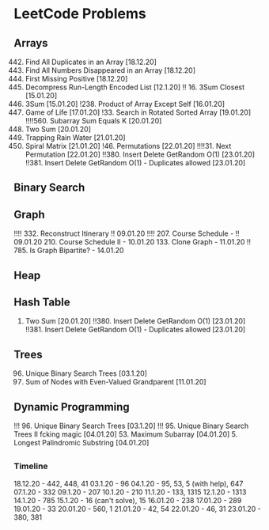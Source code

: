 # LeetCode Problems

## Arrays
442. Find All Duplicates in an Array [18.12.20]
448. Find All Numbers Disappeared in an Array [18.12.20]
41. First Missing Positive [18.12.20]
1313. Decompress Run-Length Encoded List [12.1.20]
!! 16. 3Sum Closest [15.01.20]
15. 3Sum [15.01.20]
!238. Product of Array Except Self [16.01.20]
289. Game of Life [17.01.20]
!33. Search in Rotated Sorted Array [19.01.20]
!!!!560. Subarray Sum Equals K [20.01.20]
1. Two Sum [20.01.20]
42. Trapping Rain Water [21.01.20]
54. Spiral Matrix [21.01.20]
!46. Permutations [22.01.20]
!!!!31. Next Permutation [22.01.20]
!!380. Insert Delete GetRandom O(1) [23.01.20]
!!381. Insert Delete GetRandom O(1) - Duplicates allowed [23.01.20]


## Binary Search

## Graph
!!!! 332. Reconstruct Itinerary !! 09.01.20
!!!! 207. Course Schedule - !! 09.01.20
210. Course Schedule II - 10.01.20
133. Clone Graph - 11.01.20
!! 785. Is Graph Bipartite? - 14.01.20

## Heap
## Hash Table
1. Two Sum [20.01.20]
!!380. Insert Delete GetRandom O(1) [23.01.20]
!!381. Insert Delete GetRandom O(1) - Duplicates allowed [23.01.20]


## Trees
96. Unique Binary Search Trees [03.1.20]
1315. Sum of Nodes with Even-Valued Grandparent [11.01.20]

## Dynamic Programming
!!! 96. Unique Binary Search Trees [03.1.20]
!!! 95. Unique Binary Search Trees II fcking magic [04.01.20]
53. Maximum Subarray [04.01.20]
5. Longest Palindromic Substring [04.01.20]



## 
### Timeline ###
18.12.20 - 442, 448, 41 
03.1.20 - 96
04.1.20 - 95, 53, 5 (with help), 647
07.1.20 - 332
09.1.20 - 207
10.1.20 - 210 
11.1.20 - 133, 1315 
12.1.20 - 1313
14.1.20 - 785 
15.1.20 - 16 (can't solve), 15
16.01.20 - 238
17.01.20 - 289
19.01.20 - 33
20.01.20 - 560, 1
21.01.20 - 42, 54
22.01.20 - 46, 31
23.01.20 - 380, 381

 
